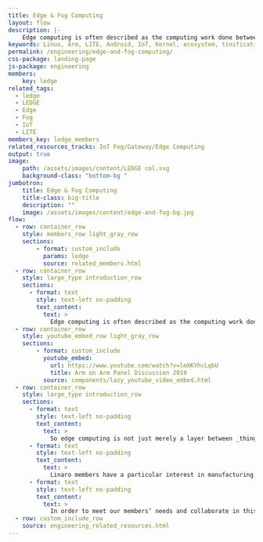 ```yaml
---
title: Edge & Fog Computing
layout: flow
description: |-
    Edge computing is often described as the computing work done between “Things” and “The cloud”. The reality is far more complex.
keywords: Linux, Arm, LITE, Android, IoT, Kernel, ecosystem, tinification
permalink: /engineering/edge-and-fog-computing/
css-package: landing-page
js-package: engineering
members:
    key: ledge
related_tags:
  - ledge
  - LEDGE
  - Edge
  - Fog
  - IoT
  - LITE
members_key: ledge_members
related_resources_tracks: IoT Fog/Gateway/Edge Computing
output: true
image:
    path: /assets/images/content/LEDGE col.svg
    background-class: "bottom-bg "
jumbotron:
    title: Edge & Fog Computing
    title-class: big-title
    description: ""
    image: /assets/images/content/edge-and-fog-bg.jpg
flow:
  - row: container_row
    style: members_row light_gray_row
    sections:
        - format: custom_include
          params: ledge
          source: related_members.html
  - row: container_row
    style: large_type introduction_row
    sections:
      - format: text
        style: text-left no-padding
        text_content:
          text: >
            Edge computing is often described as the computing work done between _things_ and _the cloud_. Reality is far more complex. A wrist watch can be seen as an edge device for all wearables that a person holds; a car communication system can be seen as an edge device for onboard devices but also for the wrist watch of the driver; a traffic light pole can embed a system that would be an edge device for many cars and may be for wrist watches directly. Each edge device can be connected to multiple clouds such as the city smart infrastructure cloud, a car manufacturer cloud, an insurance company cloud. What’s more, multiple edge devices can collaborate in the context of a dynamic ad hoc swarm. For instance, a swarm can be formed out of the cars present in the surroundings of a road intersection; cars enter and leave the swarm as they enter and leave the intersection.
  - row: container_row
    style: youtube_embed_row light_gray_row
    sections:
        - format: custom_include
          youtube_embed:
            url: https://www.youtube.com/watch?v=lmXKYhcLqbU
            title: Arm on Arm Panel Discussion 2019
          source: components/lazy_youtube_video_embed.html
  - row: container_row
    style: large_type introduction_row
    sections:
      - format: text
        style: text-left no-padding
        text_content:
          text: >
            So edge computing is not just merely a layer between _things_ and _the cloud_, it is an entire new world for computing. It has particular trust requirements and deployment constraints. It has to bring together the tightly coupled nature of embedded solutions with the flexibility of data center technologies.
      - format: text
        style: text-left no-padding
        text_content:
          text: >
            Linaro members have a particular interest in manufacturing, automotive, smart infrastructure and multi-access edge computing use cases. That may seem broad but one can envision two classes of solutions: one can be very resource constrained with required support of Time Sensitive Networking (TSN), the other is closer to a micro-server form factor.
      - format: text
        style: text-left no-padding
        text_content:
          text: >
            In order to meet our members’ needs and collaborate in this evolving technology landscape, Linaro has established Linaro Edge (LEDGE). LEDGE will initially focus on industrial use cases with major contributions in TSN technologies into the Linux kernel. It will produce an OpenEmbedded derived Reference Platform comprising a minimal set of building blocks. An end-to-end Continuous Integration process will be established with an additional set of libraries and payload  to prove the feature completeness Reference Platform.
  - row: custom_include_row
    source: engineering_related_resources.html
---
```

